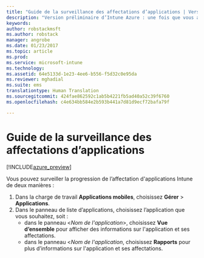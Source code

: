 ```yaml
---
title: "Guide de la surveillance des affectations d’applications | Version préliminaire d’Intune Azure | Microsoft Docs"
description: "Version préliminaire d’Intune Azure : une fois que vous avez affecté une application à des utilisateurs ou des appareils, utilisez ces informations pour surveiller son état."
keywords: 
author: robstackmsft
ms.author: robstack
manager: angrobe
ms.date: 01/23/2017
ms.topic: article
ms.prod: 
ms.service: microsoft-intune
ms.technology: 
ms.assetid: 64e5133d-1e23-4ee6-b556-f5d32c0e95da
ms.reviewer: mghadial
ms.suite: ems
translationtype: Human Translation
ms.sourcegitcommit: 424fae862592c1ab5b4221fb5ad40a52c39f6760
ms.openlocfilehash: c4e634bb584e2b593b441a7d81d9ecf72bafa79f

---
```


# <a name="how-to-monitor-app-assignments"></a>Guide de la surveillance des affectations d’applications

[!INCLUDE[azure_preview](../includes/azure_preview.md)]

Vous pouvez surveiller la progression de l’affectation d'applications Intune de deux manières :

1. Dans la charge de travail **Applications mobiles**, choisissez **Gérer** > **Applications**.
2. Dans le panneau de liste d’applications, choisissez l’application que vous souhaitez, soit :
    - dans le panneau <*Nom de l'application*>, choisissez **Vue d’ensemble** pour afficher des informations sur l'application et ses affectations.
    - dans le panneau <*Nom de l'application*, choisissez **Rapports** pour plus d’informations sur l'application et ses affectations.



<!--HONumber=Feb17_HO1-->


